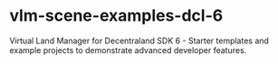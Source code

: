 # vlm-scene-examples-dcl-6
Virtual Land Manager for Decentraland SDK 6 - Starter templates and example projects to demonstrate advanced developer features.
